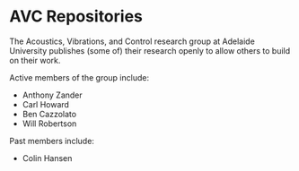 # AVC Repositories

The Acoustics, Vibrations, and Control research group at Adelaide University publishes (some of) their research openly to allow others to build on their work.

Active members of the group include:

* Anthony Zander
* Carl Howard
* Ben Cazzolato
* Will Robertson

Past members include:

* Colin Hansen
